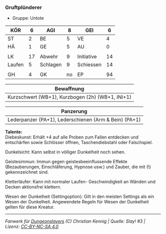 ### Gruftplünderer  
- Gruppe: Untote  

| KÖR | 6 | AGI | 8 | GEI | 6 |
| --- | --- | --- | --- | --- | --- |
| ST | 2 | BE | 5 | VE | 4 |
| HÄ | 1 | GE | 5 | AU | 0 |
|  |  |  |  |  |  |
| LK | 17 | Abwehr | 9 | Initiative | 14 |
| Laufen | 5 | Schlagen | 9 | Schiessen | 14 |
|  |  |  |  |  |  |
| GH | 4 | GK | no | EP | 94 |


| Bewaffnung |
| --- |
| Kurzschwert (WB+1), Kurzbogen (2h) (WB+1, INI+1) |


| Panzerung |
| --- |
| Lederpanzer (PA+1), Lederschienen (Arm & Bein) (PA+1) |


**Talente:**  
Diebeskunst: Erhält +4 auf alle Proben zum Fallen entdecken und entschärfen sowie Schlösser öffnen, Taschendiebstahl oder Falschspiel.

Dunkelsicht: Kann selbst in völliger Dunkelheit noch sehen.

Geistesimmun: Immun gegen geistesbeeinflussende Effekte (Bezauberungen, Einschläferung, Hypnose usw.) und Zauber, die mit (!) gekennzeichnet sind.

Kletterläufer: Kann mit normaler Laufen- Geschwindigkeit an Wänden und Decken aktionsfrei klettern.

Wesen der Dunkelheit (Settingoption): Gilt in den meisten Settings als ein Wesen der Dunkelheit. Angewendete Regeln für Wesen der Dunkelheit gelten für diese Kreatur.





___
*Fanwerk für [Dungeonslayers](https://www.dungeonslayers.net/) (C) Christian Kennig | Quelle: Slay! #3 | Lizenz: [CC-BY-NC-SA 4.0](https://creativecommons.org/licenses/by-nc-sa/4.0/deed.de)*